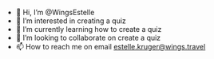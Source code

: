- 👋 Hi, I’m @WingsEstelle
- 👀 I’m interested in creating a quiz
- 🌱 I’m currently learning how to create a quiz
- 💞️ I’m looking to collaborate on create a quiz
- 📫 How to reach me on email estelle.kruger@wings.travel

<!---
WingsEstelle/WingsEstelle is a ✨ special ✨ repository because its `README.md` (this file) appears on your GitHub profile.
You can click the Preview link to take a look at your changes.
--->

